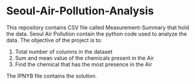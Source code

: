 # Seoul-Air-Pollution-Analysis
This repository contains CSV file called Measurement-Summary that hold the data. Seoul Air Pollution contain the python code used to analyze the data. 
The objective of the project is to:
1. Total number of columns in the dataset
2. Sum and mean value of the chemicals present in the Air
3. Find the chemical that has the most presence in the Air

The IPNYB file contains the solution. 
